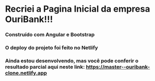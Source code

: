 # Recriei a Pagina Inicial da empresa OuriBank!!!

### Construído com Angular e Bootstrap

### O deploy do projeto foi feito no Netlify

### Ainda estou desenvolvendo, mas você pode conferir o resultado parcial aqui neste link: https://master--ouribank-clone.netlify.app
